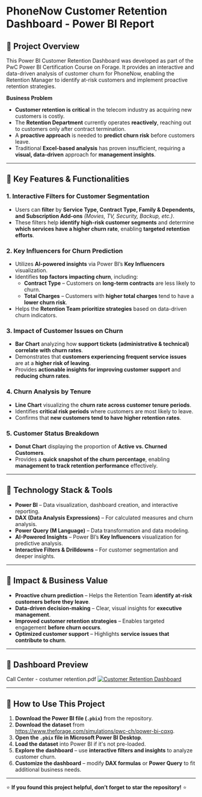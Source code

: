 # PhoneNow Customer Retention Dashboard - Power BI Report  

## 📌 Project Overview  
This Power BI Customer Retention Dashboard was developed as part of the PwC Power BI Certification Course on Forage. It provides an interactive and data-driven analysis of customer churn for PhoneNow, enabling the Retention Manager to identify at-risk customers and implement proactive retention strategies.



**Business Problem**  
- **Customer retention is critical** in the telecom industry as acquiring new customers is costly.  
- The **Retention Department** currently operates **reactively**, reaching out to customers only after contract termination.  
- A **proactive approach** is needed to **predict churn risk** before customers leave.  
- Traditional **Excel-based analysis** has proven insufficient, requiring a **visual, data-driven** approach for **management insights**.  

---
## 📌 **Key Features & Functionalities**  

### **1. Interactive Filters for Customer Segmentation**  
- Users can **filter** by **Service Type, Contract Type, Family & Dependents, and Subscription Add-ons** *(Movies, TV, Security, Backup, etc.)*.  
- These filters help **identify high-risk customer segments** and determine **which services have a higher churn rate**, enabling **targeted retention efforts**.  

### **2. Key Influencers for Churn Prediction**  
- Utilizes **AI-powered insights** via Power BI’s **Key Influencers** visualization.  
- Identifies **top factors impacting churn**, including:  
  - **Contract Type** – Customers on **long-term contracts** are less likely to churn.  
  - **Total Charges** – Customers with **higher total charges** tend to have a **lower churn risk**.  
- Helps the **Retention Team prioritize strategies** based on data-driven churn indicators.  

### **3. Impact of Customer Issues on Churn**  
- **Bar Chart** analyzing how **support tickets (administrative & technical) correlate with churn rates**.  
- Demonstrates that **customers experiencing frequent service issues** are at a **higher risk of leaving**.  
- Provides **actionable insights for improving customer support** and **reducing churn rates**. 

### **4. Churn Analysis by Tenure**  
- **Line Chart** visualizing the **churn rate across customer tenure periods**.  
- Identifies **critical risk periods** where customers are most likely to leave.  
- Confirms that **new customers tend to have higher retention rates**.  

### **5. Customer Status Breakdown**  
- **Donut Chart** displaying the proportion of **Active vs. Churned Customers**.  
- Provides a **quick snapshot of the churn percentage**, enabling **management to track retention performance** effectively.  



 


---

## 📌  **Technology Stack & Tools**  
- **Power BI** – Data visualization, dashboard creation, and interactive reporting.  
- **DAX (Data Analysis Expressions)** – For calculated measures and churn analysis.  
- **Power Query (M Language)** – Data transformation and data modeling.  
- **AI-Powered Insights** – Power BI’s **Key Influencers** visualization for predictive analysis.  
- **Interactive Filters & Drilldowns** – For customer segmentation and deeper insights.  

---

## 📌  **Impact & Business Value**  
- **Proactive churn prediction** – Helps the Retention Team **identify at-risk customers before they leave**.  
- **Data-driven decision-making** – Clear, visual insights for **executive management**.  
- **Improved customer retention strategies** – Enables targeted engagement **before churn occurs**.  
- **Optimized customer support** – Highlights **service issues that contribute to churn**.  

---

## 📌  **Dashboard Preview**  
Call Center - costumer retention.pdf
[![Customer Retention Dashboard](./dashboard_screenshot.png)  ](https://github.com/Nazanin-Hasheminejad/Dashboards/issues/3#issue-2922549178)

---

## 📌 **How to Use This Project**  

1. **Download the Power BI file (`.pbix`)** from the repository.  
2. **Download the dataset** from https://www.theforage.com/simulations/pwc-ch/power-bi-cqxg.  
3. **Open the `.pbix` file in Microsoft Power BI Desktop**.  
4. **Load the dataset** into Power BI if it's not pre-loaded.  
5. **Explore the dashboard** – use **interactive filters and insights** to analyze customer churn.  
6. **Customize the dashboard** – modify **DAX formulas** or **Power Query** to fit additional business needs.  



---

⭐ **If you found this project helpful, don’t forget to star the repository!** ⭐
